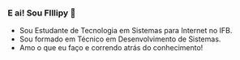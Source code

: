 ### E ai! Sou FIllipy 👋
- Sou Estudante de Tecnologia em Sistemas para Internet no IFB.
- Sou formado em Técnico em Desenvolvimento de Sistemas.
- Amo o que eu faço e correndo atrás do conhecimento!
<!--
**FillipyAGJ/FillipyAGJ** is a ✨ _special_ ✨ repository because its `README.md` (this file) appears on your GitHub profile.

Here are some ideas to get you started:

- 🔭 I’m currently working on ...
- 🌱 I’m currently learning ...
- 👯 I’m looking to collaborate on ...
- 🤔 I’m looking for help with ...
- 💬 Ask me about ...
- 📫 How to reach me: ...
- 😄 Pronouns: ...
- ⚡ Fun fact: ...
-->
